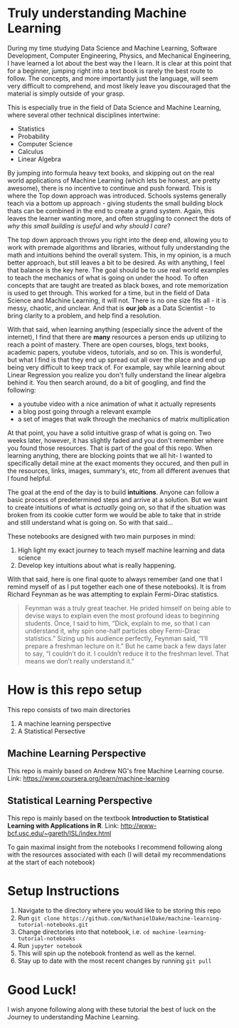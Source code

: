 # Truly understanding Machine Learning
During my time studying Data Science and Machine Learning, Software Development, Computer Engineering, Physics, and Mechanical Engineering, I have learned a lot about the best way the I learn. It is clear at this point that for a beginner, jumping right into a text book is rarely the best route to follow. The concepts, and more importantly just the language, will seem very difficult to comprehend, and most likely leave you discouraged that the material is simply outside of your grasp.

This is especially true in the field of Data Science and Machine Learning, where several other technical disciplines intertwine:
- Statistics
- Probability
- Computer Science
- Calculus
- Linear Algebra

By jumping into formula heavy text books, and skipping out on the real world applications of Machine Learning (which lets be honest, are pretty awesome), there is no incentive to continue and push forward. This is where the Top down approach was introduced. Schools systems generally teach via a bottom up approach - giving students the small building block thats can be combined in the end to create a grand system. Again, this leaves the learner wanting more, and often struggling to connect the dots of *why this small building is useful* and *why should I care*?

The top down approach throws you right into the deep end, allowing you to work with premade algorithms and libraries, without fully understanding the math and intuitions behind the overall system. This, in my opinion, is a much better approach, but still leaves a bit to be desired. As with anything, I feel that balance is the key here. The goal should be to use real world examples to teach the mechanics of what is going on under the hood. To often concepts that are taught are treated as black boxes, and rote memorization is used to get through. This worked for a time, but in the field of Data Science and Machine Learning, it will not. There is no one size fits all - it is messy, chaotic, and unclear. And that is **our job** as a Data Scientist - to bring clarity to a problem, and help find a resolution.

With that said, when learning anything (especially since the advent of the internet), I find that there are **many** resources a person ends up utilizing to reach a point of mastery. There are open courses, blogs, text books, academic papers, youtube videos, tutorials, and so on. This is wonderful, but what I find is that they end up spread out all over the place and end up being very difficult to keep track of. For example, say while learning about Linear Regression you realize you don't fully understand the linear algebra behind it. You then search around, do a bit of googling, and find the following: 
- a youtube video with a nice animation of what it actually represents
- a blog post going through a relevant example
- a set of images that walk through the mechanics of matrix multiplication

At that point, you have a solid intuitive grasp of what is going on. Two weeks later, however, it has slightly faded and you don't remember where you found those resources. That is part of the goal of this repo. When learning anything, there are blocking points that we all hit- I wanted to specifically detail mine at the exact moments they occured, and then pull in the resources, links, images, summary's, etc, from all different avenues that I found helpful.

The goal at the end of the day is to build **intuitions**. Anyone can follow a basic process of predetermined steps and arrive at a solution. But we want to create intuitions of what is *actually* going on, so that if the situation was broken from its cookie cutter form we would be able to take that in stride and still understand what is going on. So with that said...


These notebooks are designed with two main purposes in mind:
1. High light my exact journey to teach myself machine learning and data science
2. Develop key intuitions about what is really happening. 

With that said, here is one final quote to always remember (and one that I remind myself of as I put together each one of these notebooks). It is from Richard Feynman as he was attempting to explain Fermi-Dirac statistics.

> Feynman was a truly great teacher. He prided himself on being able to devise ways to explain even the most profound ideas to beginning students. Once, I said to him, “Dick, explain to me, so that I can understand it, why spin one-half particles obey Fermi-Dirac statistics.” Sizing up his audience perfectly, Feynman said, “I’ll prepare a freshman lecture on it.” But he came back a few days later to say, “I couldn’t do it. I couldn’t reduce it to the freshman level. That means we don’t really understand it.”

# How is this repo setup
This repo consists of two main directories
1. A machine learning perspective
2. A Statistical Persective

## Machine Learning Perspective
This repo is mainly based on Andrew NG's free Machine Learning course.
Link: https://www.coursera.org/learn/machine-learning

## Statistical Learning Perspective
This repo is mainly based on the textbook **Introduction to Statistical Learning with Applications in R**. 
Link: http://www-bcf.usc.edu/~gareth/ISL/index.html

To gain maximal insight from the notebooks I recommend following along with the resources associated with each (I will detail my recommendations at the start of each notebook)


# Setup Instructions
1. Navigate to the directory where you would like to be storing this repo
2. Run `git clone https://github.com/NathanielDake/machine-learning-tutorial-notebooks.git` 
3. Change directories into that notebook, i.e. `cd machine-learning-tutorial-notebooks`
4. Run `jupyter notebook`
5. This will spin up the notebook frontend as well as the kernel. 
6. Stay up to date with the most recent changes by running `git pull`

# Good Luck!
I wish anyone following along with these tutorial the best of luck on the Journey to understanding Machine Learning.
